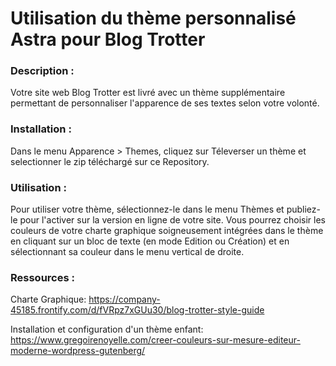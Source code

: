 # Utilisation du thème personnalisé Astra pour Blog Trotter

### Description :

Votre site web Blog Trotter est livré avec un thème supplémentaire permettant de personnaliser l'apparence de ses textes selon votre volonté.

### Installation :

Dans le menu Apparence > Themes, cliquez sur Téleverser un thème et selectionner le zip téléchargé sur ce Repository.

### Utilisation :

Pour utiliser votre thème, sélectionnez-le dans le menu Thèmes et publiez-le pour l'activer sur la version en ligne de votre site.
Vous pourrez choisir les couleurs de votre charte graphique soigneusement intégrées dans le thème en cliquant sur un bloc de texte (en mode Edition ou Création) et en sélectionnant sa couleur dans le menu vertical de droite.


### Ressources :

Charte Graphique:
https://company-45185.frontify.com/d/fVRpz7xGUu30/blog-trotter-style-guide

Installation et configuration d'un thème enfant: https://www.gregoirenoyelle.com/creer-couleurs-sur-mesure-editeur-moderne-wordpress-gutenberg/

